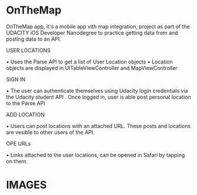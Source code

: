 # OnTheMap
OnTheMap app, it's  a mobile app vith map integration, project as part of the UDACITY iOS Developer Nanodegree to practice getting data from and posting data to an API.

USER LOCATIONS

• Uses the Parse API to get a list of User Location objects
• Location objects are displayed in UITableViewController and MapViewController

SIGN IN

• The user can authenticate themselves using Udacity login credentials via the Udacity student API
. Once logged in, user is able post personal location to the Parse API

ADD LOCATION

• Users can post locations with an attached URL. These posts and locations are vesible to other users of the API.

OPE URLs

• Links attached to the user locations, can be opened in Safari by tapping on them.


# IMAGES

